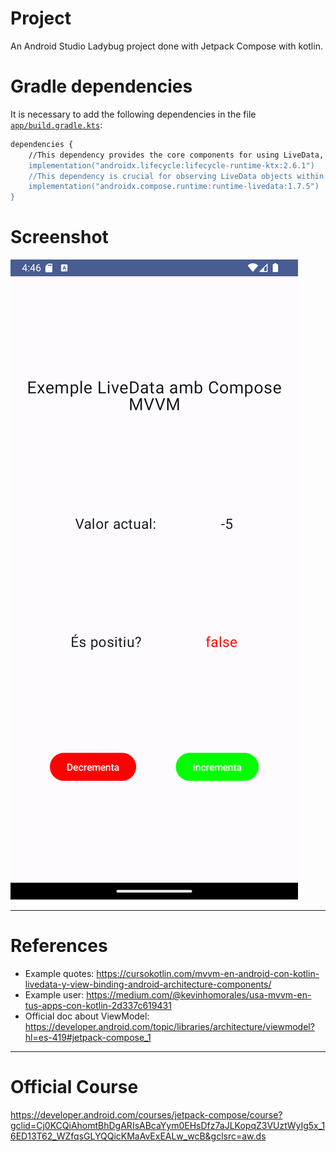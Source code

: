 # Project
An Android Studio Ladybug project done with Jetpack Compose with kotlin.

# Gradle dependencies
It is necessary to add the following dependencies in the file [`app/build.gradle.kts`](app/build.gradle.kts):

``` bash
dependencies {
    //This dependency provides the core components for using LiveData, ViewModel, and other lifecycle-aware components in your Android app. It's essential for implementing the MVVM architecture.
    implementation("androidx.lifecycle:lifecycle-runtime-ktx:2.6.1")
    //This dependency is crucial for observing LiveData objects within your Compose UI. It provides the observeAsState() function, which allows you to convert LiveData values into Compose state, enabling your UI to automatically update when the LiveData changes. Explanation:
    implementation("androidx.compose.runtime:runtime-livedata:1.7.5")
}
```

# Screenshot
![image](app/screenshots/Screenshot_20241120_164629.png)

---
# References
- Example quotes: https://cursokotlin.com/mvvm-en-android-con-kotlin-livedata-y-view-binding-android-architecture-components/
- Example user: https://medium.com/@kevinhomorales/usa-mvvm-en-tus-apps-con-kotlin-2d337c619431
- Official doc about ViewModel: https://developer.android.com/topic/libraries/architecture/viewmodel?hl=es-419#jetpack-compose_1

---
# Official Course
https://developer.android.com/courses/jetpack-compose/course?gclid=Cj0KCQiAhomtBhDgARIsABcaYym0EHsDfz7aJLKopqZ3VUztWyIg5x_16ED13T62_WZfqsGLYQQicKMaAvExEALw_wcB&gclsrc=aw.ds
